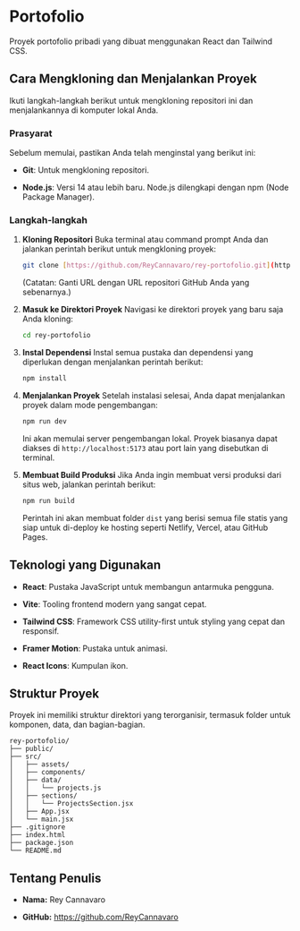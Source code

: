 # Portofolio

Proyek portofolio pribadi yang dibuat menggunakan React dan Tailwind CSS.

## Cara Mengkloning dan Menjalankan Proyek

Ikuti langkah-langkah berikut untuk mengkloning repositori ini dan menjalankannya di komputer lokal Anda.

### Prasyarat

Sebelum memulai, pastikan Anda telah menginstal yang berikut ini:

* **Git**: Untuk mengkloning repositori.

* **Node.js**: Versi 14 atau lebih baru. Node.js dilengkapi dengan npm (Node Package Manager).

### Langkah-langkah

1. **Kloning Repositori**
   Buka terminal atau command prompt Anda dan jalankan perintah berikut untuk mengkloning proyek:

   ```bash
   git clone [https://github.com/ReyCannavaro/rey-portofolio.git](https://github.com/ReyCannavaro/rey-portofolio.git)
   ```

   (Catatan: Ganti URL dengan URL repositori GitHub Anda yang sebenarnya.)

2. **Masuk ke Direktori Proyek**
   Navigasi ke direktori proyek yang baru saja Anda kloning:

   ```bash
   cd rey-portofolio
   ```

3. **Instal Dependensi**
   Instal semua pustaka dan dependensi yang diperlukan dengan menjalankan perintah berikut:

   ```bash
   npm install
   ```

4. **Menjalankan Proyek**
   Setelah instalasi selesai, Anda dapat menjalankan proyek dalam mode pengembangan:

   ```bash
   npm run dev
   ```

   Ini akan memulai server pengembangan lokal. Proyek biasanya dapat diakses di `http://localhost:5173` atau port lain yang disebutkan di terminal.

5. **Membuat Build Produksi**
   Jika Anda ingin membuat versi produksi dari situs web, jalankan perintah berikut:

   ```bash
   npm run build
   ```

   Perintah ini akan membuat folder `dist` yang berisi semua file statis yang siap untuk di-deploy ke hosting seperti Netlify, Vercel, atau GitHub Pages.

## Teknologi yang Digunakan

* **React**: Pustaka JavaScript untuk membangun antarmuka pengguna.

* **Vite**: Tooling frontend modern yang sangat cepat.

* **Tailwind CSS**: Framework CSS utility-first untuk styling yang cepat dan responsif.

* **Framer Motion**: Pustaka untuk animasi.

* **React Icons**: Kumpulan ikon.

## Struktur Proyek

Proyek ini memiliki struktur direktori yang terorganisir, termasuk folder untuk komponen, data, dan bagian-bagian.

```
rey-portofolio/
├── public/
├── src/
│   ├── assets/
│   ├── components/
│   ├── data/
│   │   └── projects.js
│   ├── sections/
│   │   └── ProjectsSection.jsx
│   ├── App.jsx
│   └── main.jsx
├── .gitignore
├── index.html
├── package.json
└── README.md
```

## Tentang Penulis

* **Nama:** Rey Cannavaro

* **GitHub:** https://github.com/ReyCannavaro
